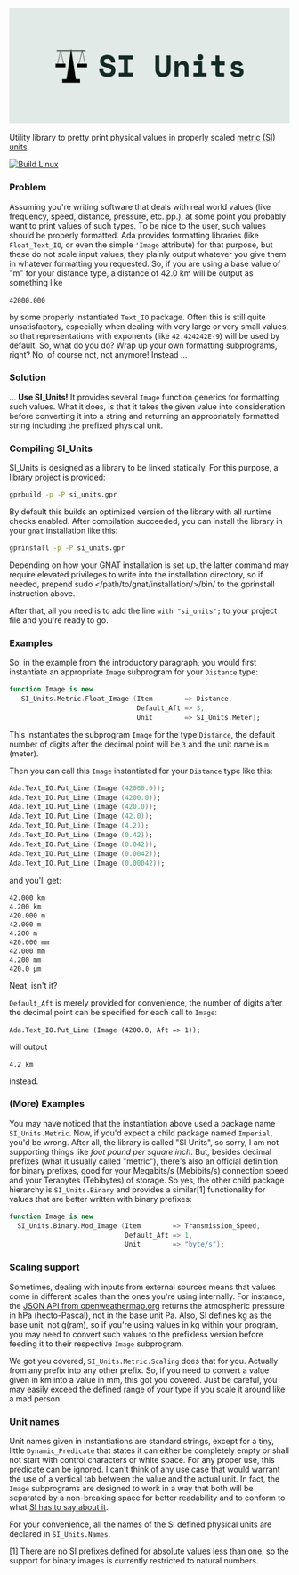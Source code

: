 ![SI Units](https://raw.githubusercontent.com/HeisenbugLtd/heisenbugltd.github.io/master/assets/img/si_units/cover.png)

Utility library to pretty print physical values in properly scaled
[metric (SI) units](https://www.nist.gov/pml/weights-and-measures/metric-si/si-units).

[![Build Linux](https://github.com/HeisenbugLtd/si_units/workflows/Build%20Linux/badge.svg)](https://github.com/HeisenbugLtd/si_units/actions?query=workflow%3A%22Build+Linux%22)

### Problem

Assuming you're writing software that deals with real world values (like
frequency, speed, distance, pressure, etc. pp.), at some point you probably
want to print values of such types.  To be nice to the user, such values should
be properly formatted.  Ada provides formatting libraries (like
`Float_Text_IO`, or even the simple `'Image` attribute) for that purpose, but
these do not scale input values, they plainly output whatever you give them in
whatever formatting you requested.  So, if you are using a base value of "m"
for your distance type, a distance of 42.0 km will be output as something like

`42000.000`

by some properly instantiated `Text_IO` package.  Often this is still quite
unsatisfactory, especially when dealing with very large or very small values,
so that representations with exponents (like `42.424242E-9`) will be used by
default.  So, what do you do?  Wrap up your own formatting subprograms, right?
No, of course not, not anymore! Instead ...

### Solution

... **Use SI_Units!**  It provides several `Image` function generics for
formatting such values.  What it does, is that it takes the given value into
consideration before converting it into a string and returning an appropriately
formatted string including the prefixed physical unit.

### Compiling SI_Units

SI_Units is designed as a library to be linked statically.  For this purpose, a
library project is provided:

```sh
gprbuild -p -P si_units.gpr
```

By default this builds an optimized version of the library with all runtime
checks enabled.  After compilation succeeded, you can install the library in
your `gnat` installation like this:

```sh
gprinstall -p -P si_units.gpr
```

Depending on how your GNAT installation is set up, the latter command may
require elevated privileges to write into the installation directory, so if
needed, prepend sudo </path/to/gnat/installation/>/bin/ to the gprinstall
instruction above.

After that, all you need is to add the line `with "si_units";` to your
project file and you're ready to go.

### Examples

So, in the example from the introductory paragraph, you would first instantiate
an appropriate `Image` subprogram for your `Distance` type:

```ada
function Image is new
   SI_Units.Metric.Float_Image (Item        => Distance,
                                Default_Aft => 3,
                                Unit        => SI_Units.Meter);
```

This instantiates the subprogram `Image` for the type `Distance`, the default
number of digits after the decimal point will be `3` and the unit name is `m`
(meter).

Then you can call this `Image` instantiated for your `Distance` type like this:

```ada
Ada.Text_IO.Put_Line (Image (42000.0));
Ada.Text_IO.Put_Line (Image (4200.0));
Ada.Text_IO.Put_Line (Image (420.0));
Ada.Text_IO.Put_Line (Image (42.0));
Ada.Text_IO.Put_Line (Image (4.2));
Ada.Text_IO.Put_Line (Image (0.42));
Ada.Text_IO.Put_Line (Image (0.042));
Ada.Text_IO.Put_Line (Image (0.0042));
Ada.Text_IO.Put_Line (Image (0.00042));
```

and you'll get:

```
42.000 km
4.200 km
420.000 m
42.000 m
4.200 m
420.000 mm
42.000 mm
4.200 mm
420.0 µm
```

Neat, isn't it?

`Default_Aft` is merely provided for convenience, the number of digits after
the decimal point can be specified for each call to `Image`:

`Ada.Text_IO.Put_Line (Image (4200.0, Aft => 1));`

will output

`4.2 km`

instead.

### (More) Examples

You may have noticed that the instantiation above used a package name
`SI_Units.Metric`.  Now, if you'd expect a child package named `Imperial`,
you'd be wrong.  After all, the library is called "SI Units", so sorry, I am
not supporting things like *foot pound per square inch*.  But, besides decimal
prefixes (what it usually called "metric"), there's also an official definition
for binary prefixes, good for your Megabits/s (Mebibits/s) connection speed and
your Terabytes (Tebibytes) of storage.  So yes, the other child package
hierarchy is `SI_Units.Binary` and provides a similar[1] functionality for
values that are better written with binary prefixes:

```ada
function Image is new
  SI_Units.Binary.Mod_Image (Item        => Transmission_Speed,
                             Default_Aft => 1,
                             Unit        => "byte/s");
```

### Scaling support

Sometimes, dealing with inputs from external sources means that values come in
different scales than the ones you're using internally.  For instance, the
[JSON API from openweathermap.org](https://openweathermap.org/api) returns the
atmospheric pressure in hPa (hecto-Pascal), not in the base unit Pa.  Also, SI
defines kg as the base unit, not g(ram), so if you're using values in kg within
your program, you may need to convert such values to the prefixless version
before feeding it to their respective `Image` subprogram.

We got you covered, `SI_Units.Metric.Scaling` does that for you.  Actually from
any prefix into any other prefix.  So, if you need to convert a value given in
km into a value in mm, this got you covered.  Just be careful, you may easily
exceed the defined range of your type if you scale it around like a mad person.

### Unit names

Unit names given in instantiations are standard strings, except for a tiny,
little `Dynamic_Predicate` that states it can either be completely empty or
shall not start with control characters or white space.  For any proper use,
this predicate can be ignored.  I can't think of any use case that would
warrant the use of a vertical tab between the value and the actual unit.  In
fact, the `Image` subprograms are designed to work in a way that both will be
separated by a non-breaking space for better readability and to conform to what
[SI has to say about it](https://www.nist.gov/pml/weights-and-measures/writing-metric-units).

For your convenience, all the names of the SI defined physical units are
declared in `SI_Units.Names`.


[1] There are no SI prefixes defined for absolute values less than one, so the
support for binary images is currently restricted to natural numbers.
